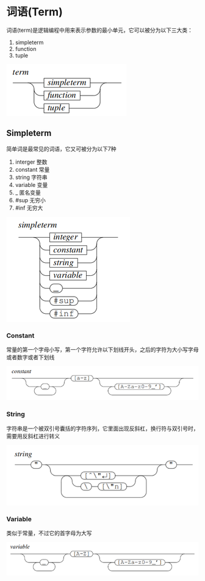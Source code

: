 # 词语(Term)

词语(term)是逻辑编程中用来表示参数的最小单元，它可以被分为以下三大类：

1. simpleterm
2. function
3. tuple

![](<../.gitbook/assets/image (3).png>)

## Simpleterm

简单词是最常见的词语，它又可被分为以下7种

1. interger  整数
2. constant  常量
3. string  字符串
4. variable  变量
5. \_  匿名变量
6. \#sup  无穷小
7. \#inf 无穷大

![](<../.gitbook/assets/image (4).png>)

### Constant

常量的第一个字母小写，第一个字符允许以下划线开头，之后的字符为大小写字母或者数字或者下划线

![](<../.gitbook/assets/image (1).png>)

### String

字符串是一个被双引号囊括的字符序列，它里面出现反斜杠，换行符与双引号时，需要用反斜杠进行转义

![](../.gitbook/assets/image.png)

### Variable

类似于常量，不过它的首字母为大写

![](<../.gitbook/assets/image (2).png>)
